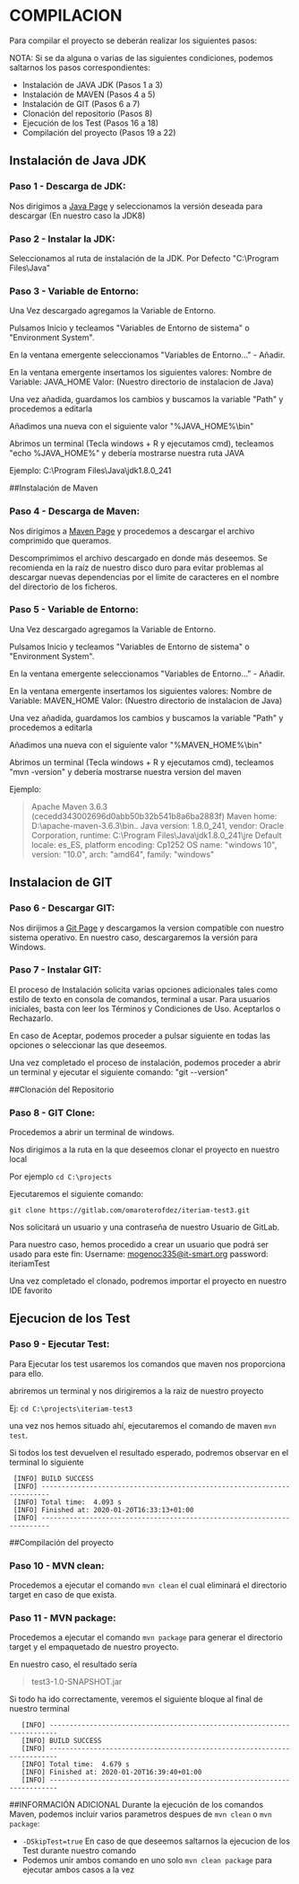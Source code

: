 # COMPILACION

Para compilar el proyecto se deberán realizar los siguientes pasos:

NOTA: Si se da alguna o varias de las siguientes condiciones, podemos saltarnos los pasos correspondientes:

- Instalación de JAVA JDK (Pasos 1 a 3)
- Instalación de MAVEN (Pasos 4 a 5)
- Instalación de GIT (Pasos 6 a 7)
- Clonación del repositorio (Pasos 8)
- Ejecución de los Test (Pasos 16 a 18)
- Compilación del proyecto (Pasos 19 a 22)


## Instalación de Java JDK
### Paso 1 - Descarga de JDK:
Nos dirigimos a [Java Page](https://www.oracle.com/technetwork/java/javase/downloads/index.html) y seleccionamos la
versión deseada para descargar (En nuestro caso la JDK8)

### Paso 2 - Instalar la JDK:
Seleccionamos al ruta de instalación de la JDK. Por Defecto "C:\Program Files\Java"

### Paso 3 - Variable de Entorno:
Una Vez descargado agregamos la Variable de Entorno.

Pulsamos Inicio y tecleamos "Variables de Entorno de sistema" o "Environment System".

En la ventana emergente seleccionamos "Variables de Entorno..." - Añadir. 

En la ventana emergente insertamos los siguientes valores:
Nombre de Variable: JAVA_HOME
Valor: (Nuestro directorio de instalacion de Java)

Una vez añadida, guardamos los cambios y buscamos la variable "Path" y procedemos a editarla

Añadimos una nueva con el siguiente valor "%JAVA_HOME%\bin"

Abrimos un terminal (Tecla windows + R y ejecutamos cmd), tecleamos "echo %JAVA_HOME%" y debería mostrarse nuestra ruta JAVA

Ejemplo:
C:\Program Files\Java\jdk1.8.0_241

##Instalación de Maven
### Paso 4 - Descarga de Maven:
Nos dirigimos a [Maven Page](https://maven.apache.org/download.cgi) y procedemos a descargar el archivo comprimido que queramos.

Descomprimimos el archivo descargado en donde más deseemos. Se recomienda en la raíz de nuestro disco duro para evitar problemas
al descargar nuevas dependencias por el limite de caracteres en el nombre del directorio de los ficheros. 

### Paso 5 - Variable de Entorno:
Una Vez descargado agregamos la Variable de Entorno.

Pulsamos Inicio y tecleamos "Variables de Entorno de sistema" o "Environment System".

En la ventana emergente seleccionamos "Variables de Entorno..." - Añadir. 

En la ventana emergente insertamos los siguientes valores:
Nombre de Variable: MAVEN_HOME
Valor: (Nuestro directorio de instalacion de Java)

Una vez añadida, guardamos los cambios y buscamos la variable "Path" y procedemos a editarla

Añadimos una nueva con el siguiente valor "%MAVEN_HOME%\bin"

Abrimos un terminal (Tecla windows + R y ejecutamos cmd), tecleamos "mvn -version" y debería mostrarse nuestra version del maven

Ejemplo:
> Apache Maven 3.6.3 (cecedd343002696d0abb50b32b541b8a6ba2883f)
Maven home: D:\apache-maven-3.6.3\bin\..
Java version: 1.8.0_241, vendor: Oracle Corporation, runtime: C:\Program Files\Java\jdk1.8.0_241\jre
Default locale: es_ES, platform encoding: Cp1252
OS name: "windows 10", version: "10.0", arch: "amd64", family: "windows"

## Instalacion de GIT
### Paso 6 - Descargar GIT:
Nos dirijimos a [Git Page](https://git-scm.com/downloads) y descargamos la version compatible con nuestro sistema operativo.
En nuestro caso, descargaremos la versión para Windows.

### Paso 7 - Instalar GIT:
El proceso de Instalación solicita varias opciones adicionales tales como estilo de texto en consola de comandos, terminal a usar.
Para usuarios iniciales, basta con leer los Términos y Condiciones de Uso. Aceptarlos o Rechazarlo.

En caso de Aceptar, podemos proceder a pulsar siguiente en todas las opciones o seleccionar las que deseemos.

Una vez completado el proceso de instalación, podemos proceder a abrir un terminal y ejecutar el siguiente comando: "git --version"

##Clonación del Repositorio
### Paso 8 - GIT Clone:

Procedemos a abrir un terminal de windows.

Nos dirigimos a la ruta en la que deseemos clonar el proyecto en nuestro local

Por ejemplo
`cd C:\projects`

Ejecutaremos el siguiente comando:

`git clone https://gitlab.com/omaroterofdez/iteriam-test3.git`

Nos solicitará un usuario y una contraseña de nuestro Usuario de GitLab.

Para nuestro caso, hemos procedido a crear un usuario que podrá ser usado para este fin:
Username: mogenoc335@it-smart.org
password: iteriamTest

Una vez completado el clonado, podremos importar el proyecto en nuestro IDE favorito

## Ejecucion de los Test
### Paso 9 - Ejecutar Test:

Para Ejecutar los test usaremos los comandos que maven nos proporciona para ello.

abriremos un terminal y nos dirigiremos a la raiz de nuestro proyecto

Ej: `cd C:\projects\iteriam-test3`

una vez nos hemos situado ahí, ejecutaremos el comando de maven `mvn test`.

Si todos los test devuelven el resultado esperado, podremos observar en el terminal lo siguiente

```[INFO] ------------------------------------------------------------------------
 [INFO] BUILD SUCCESS
 [INFO] ------------------------------------------------------------------------
 [INFO] Total time:  4.093 s
 [INFO] Finished at: 2020-01-20T16:33:13+01:00
 [INFO] ------------------------------------------------------------------------
```

##Compilación del proyecto
### Paso 10 - MVN clean:

Procedemos a ejecutar el comando `mvn clean` el cual eliminará el directorio target en caso de que exista. 

### Paso 11 - MVN package:

Procedemos a ejecutar el comando `mvn package` para generar el directorio target y el empaquetado de nuestro proyecto.

En nuestro caso, el resultado sería 
>test3-1.0-SNAPSHOT.jar

Si todo ha ido correctamente, veremos el siguiente bloque al final de nuestro terminal

```[INFO] Building jar: C:\Users\xarau\Desktop\test3\target\test3-1.0-SNAPSHOT.jar
   [INFO] ------------------------------------------------------------------------
   [INFO] BUILD SUCCESS
   [INFO] ------------------------------------------------------------------------
   [INFO] Total time:  4.679 s
   [INFO] Finished at: 2020-01-20T16:39:40+01:00
   [INFO] ------------------------------------------------------------------------
```

##INFORMACIÓN ADICIONAL
Durante la ejecución de los comandos Maven, podemos incluir varios parametros despues de `mvn clean` o `mvn package`:
- `-DSkipTest=true` En caso de que deseemos saltarnos la ejecucion de los Test durante nuestro comando 
- Podemos unir ambos comando en uno solo `mvn clean package` para ejecutar ambos casos a la vez